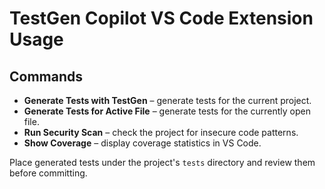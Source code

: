 # TestGen Copilot VS Code Extension Usage

## Commands

- **Generate Tests with TestGen** – generate tests for the current project.
- **Generate Tests for Active File** – generate tests for the currently open file.
- **Run Security Scan** – check the project for insecure code patterns.
- **Show Coverage** – display coverage statistics in VS Code.

Place generated tests under the project's `tests` directory and review them before committing.
